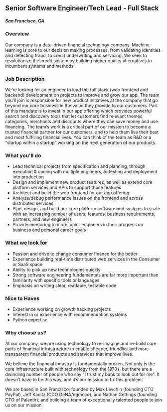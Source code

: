 ## Senior Software Engineer/Tech Lead - Full Stack
##### San Francisco, CA

### Overview
Our company is a data-driven financial technology company. Machine learning is core to our decision making processes, from validating identities and detecting fraud, to credit underwriting and servicing. We seek to revolutionize the credit system by building higher quality alternatives to incumbent systems and methods.

### Job Description
We’re looking for an engineer to lead the full stack (web frontend and backend) development on projects to improve and grow our app.
The team you’ll join is responsible for new product initiatives at the company that go beyond our core business in the value they provide to our customers. Part of this mandate is to invest in our app offering which provides powerful search and discovery tools that let customers find relevant themes, categories, merchants and discounts where they can save money and use financing. The team’s work is a critical part of our mission to become a trusted financial partner for our customers, and to help them live their best and most fulfilling financial lives. You can think of the team as R&D or a “startup within a startup” working on the next generation of our products.

### What you'll do
+ Lead technical projects from specification and planning, through execution & coding with multiple engineers, to testing and deployment into production
+ Design and implement new product features, as well as extend core platform services and APIs to support those features
+ Architect and build the web frontend for our app offering
+ Analyze/debug performance issues on the frontend and across distributed services
+ Plan, design, and build our core platform software and systems to scale with an increasing number of users, features, business requirements, partners, and new engineers
+ Provide mentoring to more junior engineers in their progress on business and personal career goals

### What we look for
+ Passion and drive to change consumer finance for the better
+ Experience building real-time distributed web services in the Consumer or SaaS space
+ Ability to pick up new technologies quickly
+ Strong software engineering fundamentals are far more important than familiarity with specific tools or languages
+ Emphasis on writing clear, readable, testable code

### Nice to Haves
+ Experience working on growth hacking projects
+ Interest in or experience with recommendation systems
+ Python expertise

### Why choose us?
At our company, we are using technology to re-imagine and re-build core parts of financial infrastructure to enable cheaper, friendlier and more transparent financial products and services that improve lives.

We believe the financial industry is fundamentally broken. Not only is the core infrastructure built with technology from the 1970s, but there are a dwindling number of people who say "I trust my bank to look out for me". It doesn’t have to be this way, and it’s our mission to fix this problem.

We are based in San Francisco; founded by Max Levchin (founding CTO PayPal), Jeff Kaditz (CDO DeNA/ngmoco), and Nathan Gettings (founding CTO of Palantir); and building a team of exceptionally talented people to join us on our mission.
